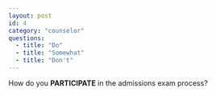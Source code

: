 ```yaml
---
layout: post
id: 4
category: "counselor"
questions:
  - title: "Do"
  - title: "Somewhat"
  - title: "Don't"
---
```

How do you **PARTICIPATE** in the admissions exam process?
